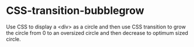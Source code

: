 CSS-transition-bubblegrow
=========================

Use CSS to display a &lt;div> as a circle and then use CSS transition to grow the circle from 0 to an oversized circle and then decrease to optimum sized circle.
